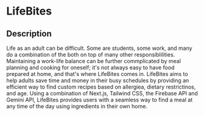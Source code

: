 # LifeBites

## Description
Life as an adult can be difficult. Some are students, some work, and many do a combination of the both on top of many other responsiblilities. Maintaining a work-life balance can be further commplicated by meal planning and cooking for oneself; it's not always easy to have food prepared at home, and that's where LifeBites comes in. LifeBites aims to help adults save time and money in their busy schedules by providing an efficient way to find custom recipes based on allergiea, dietary restrictinos, and age. Using a combination of Next.js, Tailwind CSS, the Firebase API and Gemini API, LifeBites provides users with a seamless way to find a meal at any time of the day using ingredients in their own home.
